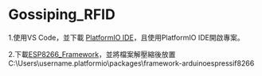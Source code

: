 # Gossiping_RFID
1.使用VS Code，並下載 [PlatformIO IDE](https://marketplace.visualstudio.com/items?itemName=platformio.platformio-ide)，且使用PlatformIO IDE開啟專案。

2.下載[ESP8266_Framework](https://github.com/hc0121/ESP8266_Framework)，並將檔案解壓縮後放置C:\Users\username\.platformio\packages\framework-arduinoespressif8266

